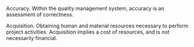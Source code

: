 Accuracy. Within the quality management system, accuracy is an assessment of correctness.

Acquisition. Obtaining human and material resources necessary to perform project activities. Acquisition implies a cost 
of resources, and is not necessarily financial.


